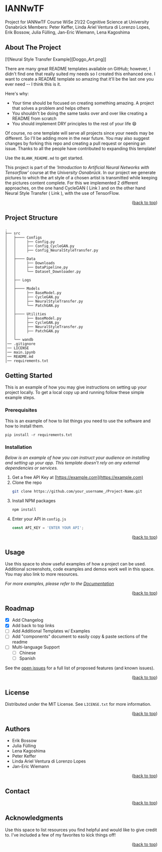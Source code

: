 # IANNwTF
Project for IANNwTF Course WiSe 21/22 Cognitive Science at University Osnabrück 
Members: Peter Keffer, Linda Ariel Ventura di Lorenzo Lopes, Erik Bossow, Julia Fülling, Jan-Eric Wiemann, Lena Kagoshima

<!-- ABOUT THE PROJECT -->
## About The Project

[![Neural Style Transfer Example][Doggo_Art.png]]

There are many great README templates available on GitHub; however, I didn't find one that really suited my needs so I created this enhanced one. I want to create a README template so amazing that it'll be the last one you ever need -- I think this is it.

Here's why:
* Your time should be focused on creating something amazing. A project that solves a problem and helps others
* You shouldn't be doing the same tasks over and over like creating a README from scratch
* You should implement DRY principles to the rest of your life :smile:

Of course, no one template will serve all projects since your needs may be different. So I'll be adding more in the near future. You may also suggest changes by forking this repo and creating a pull request or opening an issue. Thanks to all the people have contributed to expanding this template!

Use the `BLANK_README.md` to get started.


This project is part of the _'Introduction to Artificial Neural Networks with Tensorflow'_ course at the _University Osnabrück_.
In our project we generate pictures to which the art style of a chosen artist is transmitted while keeping the pictures content complete.
For this we implemented 2 different approaches, on the one hand CycleGAN ( Link ) and on the other hand Neural Style Transfer ( Link ), with the use of TensorFlow.

<p align="right">(<a href="#top">back to top</a>)</p>

<!-- Project Structure -->
## Project Structure

    .
    ├── src                    
    │   ├──── Configs          
    │   │     ├── Config.py
    │   │     ├── Config_CycleGAN.py
    │   │     ├── Config_NeuralStyleTransfer.py
    │   │
    │   ├──── Data   
    │   │     ├── Downloads
    │   │     ├── DataPipeline.py
    │   │     └── Dataset_Downloader.py
    │   │
    │   ├── Logs
    │   │
    │   ├──── Models
    │   │     ├── BaseModel.py
    │   │     ├── CycleGAN.py
    │   │     ├── NeuralStyleTransfer.py
    │   │     └── PatchGAN.py
    │   │
    │   ├──── Utilities
    │   │     ├── BaseModel.py
    │   │     ├── CycleGAN.py
    │   │     ├── NeuralStyleTransfer.py
    │   │     ├── PatchGAN.py
    │   │
    │   └── wandb                
    │── .gitignore
    │── LICENSE
    │── main.ipynb
    │── README.md
    │── requirements.txt

<!-- GETTING STARTED -->
## Getting Started

This is an example of how you may give instructions on setting up your project locally.
To get a local copy up and running follow these simple example steps.

### Prerequisites

This is an example of how to list things you need to use the software and how to install them.

  ```
  pip install -r requirements.txt
  ```

### Installation

_Below is an example of how you can instruct your audience on installing and setting up your app. This template doesn't rely on any external dependencies or services._

1. Get a free API Key at [https://example.com](https://example.com)
2. Clone the repo
   ```sh
   git clone https://github.com/your_username_/Project-Name.git
   ```
3. Install NPM packages
   ```sh
   npm install
   ```
4. Enter your API in `config.js`
   ```js
   const API_KEY = 'ENTER YOUR API';
   ```

<p align="right">(<a href="#top">back to top</a>)</p>



<!-- USAGE EXAMPLES -->
## Usage

Use this space to show useful examples of how a project can be used. Additional screenshots, code examples and demos work well in this space. You may also link to more resources.

_For more examples, please refer to the [Documentation](https://example.com)_

<p align="right">(<a href="#top">back to top</a>)</p>



<!-- ROADMAP -->
## Roadmap

- [x] Add Changelog
- [x] Add back to top links
- [ ] Add Additional Templates w/ Examples
- [ ] Add "components" document to easily copy & paste sections of the readme
- [ ] Multi-language Support
    - [ ] Chinese
    - [ ] Spanish

See the [open issues](https://github.com/othneildrew/Best-README-Template/issues) for a full list of proposed features (and known issues).

<p align="right">(<a href="#top">back to top</a>)</p>


<!-- LICENSE -->
## License

Distributed under the MIT License. See `LICENSE.txt` for more information.

<p align="right">(<a href="#top">back to top</a>)</p>

<!-- AUTHORS -->
## Authors
* Erik Bossow
* Julia Fülling
* Lena Kagoshima
* Peter Keffer
* Linda Ariel Ventura di Lorenzo Lopes
* Jan-Eric Wiemann


<p align="right">(<a href="#top">back to top</a>)</p>


<!-- CONTACT -->
## Contact



<p align="right">(<a href="#top">back to top</a>)</p>

<!-- ACKNOWLEDGMENTS -->
## Acknowledgments

Use this space to list resources you find helpful and would like to give credit to. I've included a few of my favorites to kick things off!



<p align="right">(<a href="#top">back to top</a>)</p>



<!-- MARKDOWN LINKS & IMAGES -->
<!-- https://www.markdownguide.org/basic-syntax/#reference-style-links -->
